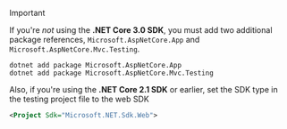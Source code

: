 >[!IMPORTANT]
>If you're _not_ using the **.NET Core 3.0 SDK**, you must add two additional package references, `Microsoft.AspNetCore.App` and `Microsoft.AspNetCore.Mvc.Testing`.
>
>```
>dotnet add package Microsoft.AspNetCore.App
>dotnet add package Microsoft.AspNetCore.Mvc.Testing
>```
>
>Also, if you're using the **.NET Core 2.1 SDK** or earlier, set the SDK type in the testing project file to the web SDK
>
>```xml
><Project Sdk="Microsoft.NET.Sdk.Web">
>```